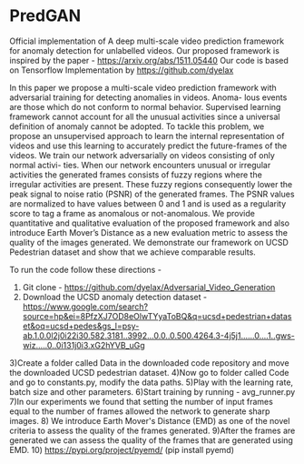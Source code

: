 # PredGAN
Official implementation of  A deep multi-scale video prediction framework for anomaly detection for unlabelled videos.
Our proposed framework is inspired by the paper - https://arxiv.org/abs/1511.05440
Our code is based on Tensorflow Implementation by https://github.com/dyelax

In this paper we propose a multi-scale video prediction framework with adversarial training for detecting anomalies in videos. Anoma- lous events are those which do not conform to normal behavior. Supervised learning framework cannot account for all the unusual activities since a universal definition of anomaly cannot be adopted. To tackle this problem, we propose an unsupervised approach to learn the internal representation of videos and use this learning to accurately predict the future-frames of the videos. We train our network adversarially on videos consisting of only normal activi- ties. When our network encounters unusual or irregular activities the generated frames consists of fuzzy regions where the irregular activities are present. These fuzzy regions consequently lower the peak signal to noise ratio (PSNR) of the generated frames. The PSNR values are normalized to have values between 0 and 1 and is used as a regularity score to tag a frame as anomalous or not-anomalous. We provide quantitative and qualitative evaluation of the proposed framework and also introduce Earth Mover’s Distance as a new evaluation metric to assess the quality of the images generated. We demonstrate our framework on UCSD Pedestrian dataset and show that we achieve comparable results.





To run the code follow these directions -

1) Git clone - https://github.com/dyelax/Adversarial_Video_Generation
2) Download the UCSD anomaly detection dataset - https://www.google.com/search?source=hp&ei=8PfzXJ7OD8eOlwTYyaToBQ&q=ucsd+pedestrian+dataset&oq=ucsd+pedes&gs_l=psy-ab.1.0.0l2j0i22i30.582.3181..3992...0.0..0.500.4264.3-4j5j1......0....1..gws-wiz.....0..0i131j0i3.xG2hYVB_uGg

3)Create a folder called Data in the downloaded code repository and move the downloaded UCSD pedestrian dataset.
4)Now go to folder called Code and go to constants.py, modify the data paths.
5)Play with the learning rate, batch size and other parameters.
6)Start training by running - avg_runner.py
7)In our experiments we found that setting the number of input frames equal to the number of frames allowed the network to generate sharp images.
8) We introduce Earth Mover's Distance (EMD) as one of the novel criteria to assess the quality of the frames generated.
9)After the frames are generated we can assess the quality of the frames that are generated using EMD.
10) https://pypi.org/project/pyemd/ (pip install pyemd)



